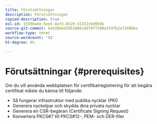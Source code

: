 ```yaml
---
title: Förutsättningar
description: Förutsättningar
copied-description: true
exl-id: 1550bade-5ee5-4af3-8529-31332c6d993b
source-git-commit: be43bbbd1051886c8979ff590a3197b2a7249b6a
workflow-type: tm+mt
source-wordcount: '52'
ht-degree: 0%

---
```


# Förutsättningar {#prerequisites}

Om du vill använda webbplatsen för certifikatregistrering för att begära certifikat måste du känna till följande:

* Så fungerar infrastruktur med publika nycklar (PKI)
* Generera nyckelpar och skydda dina privata nycklar
* Generera en CSR-begäran (Certificate Signing Request)
* Konvertera PKCS#7 till PKCS#12-, PEM- och DER-filer

